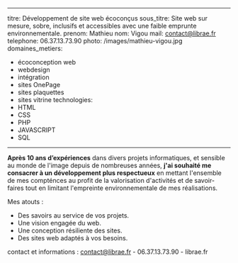 ---
titre: Développement de site web écoconçus
sous_titre: Site web sur mesure, sobre, inclusifs et accessibles avec une faible emprunte environnementale. 
prenom: Mathieu
nom: Vigou
mail: contact@librae.fr
telephone: 06.37.13.73.90
photo: /images/mathieu-vigou.jpg
domaines_metiers:
  - écoconception web
  - webdesign
  - intégration
  - sites OnePage
  - sites plaquettes
  - sites vitrine
technologies:
  - HTML
  - CSS
  - PHP
  - JAVASCRIPT
  - SQL
 ---

**Après 10 ans d’expériences** dans divers projets informatiques, et sensible au monde de l'image depuis de nombreuses années, **j'ai souhaité me consacrer à un développement plus respectueux** en mettant l'ensemble de mes compténces au profit de la valorisation d'activités et de savoir-faires tout en limitant l'empreinte environnementale de mes réalisations.

Mes atouts :
* Des savoirs au service de vos projets.
* Une vision engagée du web.
* Une conception résiliente des sites. 
* Des sites web adaptés à vos besoins.

contact et informations : contact@librae.fr - 06.37.13.73.90 - librae.fr
